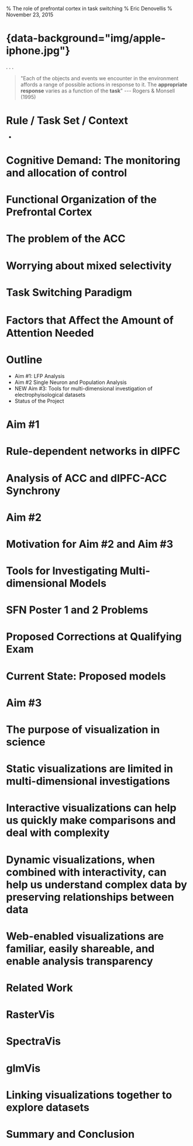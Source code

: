 % The role of prefrontal cortex in task switching
% Eric Denovellis
% November 23, 2015

# {data-background="img/apple-iphone.jpg"}
<audio data-autoplay>
  <source data-src="cellphoneVibrate.mp3" type="audio/mp3" />
</audio>

. . .

> "Each of the objects and events we encounter in the environment affords a range of possible actions in response to it. The **appropriate response** varies as a function of the **task**"
--- Rogers & Monsell (1995)

# Rule / Task Set / Context

-  
# Cognitive Demand: The monitoring and allocation of control

# Functional Organization of the Prefrontal Cortex

# The problem of the ACC

# Worrying about mixed selectivity

# Task Switching Paradigm

# Factors that Aﬀect the Amount of Attention Needed

# Outline

- Aim \#1: LFP Analysis
- Aim \#2  Single Neuron and Population Analysis
- NEW Aim \#3: Tools for multi-dimensional investigation of electrophyisological datasets
- Status of the Project

# Aim \#1

# Rule-dependent networks in dlPFC

# Analysis of ACC and dlPFC-ACC Synchrony

# Aim \#2

# Motivation for Aim \#2 and Aim \#3

# Tools for Investigating Multi-dimensional Models

# SFN Poster 1 and 2 Problems

# Proposed Corrections at Qualifying Exam

# Current State: Proposed models

# Aim \#3

# The purpose of visualization in science

# Static visualizations are limited in multi-dimensional investigations

# Interactive visualizations can help us quickly make comparisons and deal with complexity

# Dynamic visualizations, when combined with interactivity, can help us understand complex data by preserving relationships between data

# Web-enabled visualizations are familiar, easily shareable, and enable analysis transparency

# Related Work

# RasterVis

# SpectraVis

# glmVis

# Linking visualizations together to explore datasets

# Summary and Conclusion

